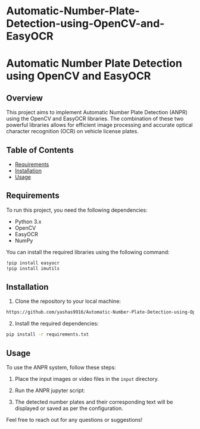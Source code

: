 # Automatic-Number-Plate-Detection-using-OpenCV-and-EasyOCR
# Automatic Number Plate Detection using OpenCV and EasyOCR

## Overview

This project aims to implement Automatic Number Plate Detection (ANPR) using the OpenCV and EasyOCR libraries. The combination of these two powerful libraries allows for efficient image processing and accurate optical character recognition (OCR) on vehicle license plates.

## Table of Contents

- [Requirements](#requirements)
- [Installation](#installation)
- [Usage](#usage)

## Requirements

To run this project, you need the following dependencies:

- Python 3.x
- OpenCV
- EasyOCR
- NumPy

You can install the required libraries using the following command:

```bash
!pip install easyocr
!pip install imutils
```

## Installation

1. Clone the repository to your local machine:

```bash
https://github.com/yashas9916/Automatic-Number-Plate-Detection-using-OpenCV-and-EasyOCR.git
```

2. Install the required dependencies:

```bash
pip install -r requirements.txt
```

## Usage

To use the ANPR system, follow these steps:

1. Place the input images or video files in the `input` directory.
2. Run the ANPR jupyter script:


3. The detected number plates and their corresponding text will be displayed or saved as per the configuration.



Feel free to reach out for any questions or suggestions!
